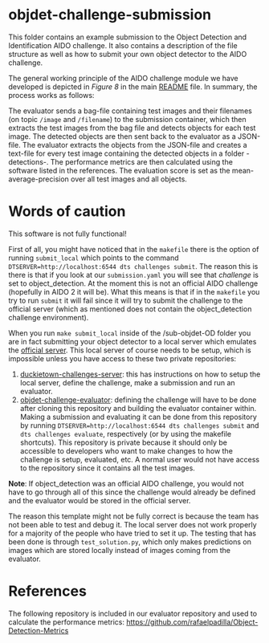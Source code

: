 # objdet-challenge-submission
This folder contains an example submission to the Object Detection and Identification AIDO challenge. It also contains a description of the file structure as well as how to submit your own object detector to the AIDO challenge. 

The general working principle of the AIDO challenge module we have developed is depicted in *Figure 8* in the main [README](https://github.com/duckietown/duckietown-objdet/blob/master/README.md) file. In summary, the process works as follows:

The evaluator sends a bag-file containing test images and their filenames (on topic `/image` and `/filename`) to the submission container, which then extracts the test images from the bag file and detects objects for each test image. The detected objects are then sent back to the evaluator as a JSON-file. The evaluator extracts the objects from the JSON-file and creates a text-file for every test image containing the detected objects in a folder -detections-. The performance metrics are then calculated using the software listed in the references.
The evaluation score is set as the mean-average-precision over all test images and all objects.



# Words of caution
This software is not fully functional!

First of all, you might have noticed that in the `makefile` there is the option of running `submit_local` which points to the command `DTSERVER=http://localhost:6544 dts challenges submit`. The reason this is there is that if you look at our `submission.yaml` you will see that *challenge* is set to object_detection. At the moment this is not an official AIDO challenge (hopefully in AIDO 2 it will be). What this means is that if in the `makefile` you try to run `submit` it will fail since it will try to submit the challenge to the official server (which as mentioned does not contain the object_detection challenge environment).

When you run `make submit_local` inside of the /sub-objdet-OD folder you are in fact submitting your object detector to a local server which emulates the [official server](https://challenges.duckietown.org/v3/). This local server of course needs to be setup, which is impossible unless you have access to these two private repositories:

1. [duckietown-challenges-server](https://github.com/duckietown/duckietown-challenges-server): this has instructions on how to setup the local server, define the challenge, make a submission and run an evaluator.
2. [objdet-challenge-evaluator](https://github.com/duckietown/objdet-challenge-evaluator): defining the challenge will have to be done after cloning this repository and building the evaluator container within. Making a submission and evaluating it can be done from this repository by running `DTSERVER=http://localhost:6544 dts challenges submit` and `dts challenges evaluate`, respectively (or by using the makefile shortcuts). This repository is private because it should only be accessible to developers who want to make changes to how the challenge is setup, evaluated, etc. A normal user would not have access to the repository since it contains all the test images.

**Note**: If object_detection was an official AIDO challenge, you would not have to go through all of this since the challenge would already be defined and the evaluator would be stored in the official server. 

The reason this template might not be fully correct is because the team has not been able to test and debug it. The local server does not work properly for a majority of the people who have tried to set it up. The testing that has been done is through `test_solution.py`, which only makes predictions on images which are stored locally instead of images coming from the evaluator. 

# References

The following repository is included in our evaluator repository and used to calculate the performance metrics: https://github.com/rafaelpadilla/Object-Detection-Metrics


